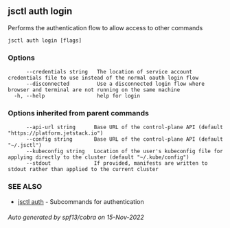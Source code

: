 ## jsctl auth login

Performs the authentication flow to allow access to other commands

```
jsctl auth login [flags]
```

### Options

```
      --credentials string   The location of service account credentials file to use instead of the normal oauth login flow
      --disconnected         Use a disconnected login flow where browser and terminal are not running on the same machine
  -h, --help                 help for login
```

### Options inherited from parent commands

```
      --api-url string      Base URL of the control-plane API (default "https://platform.jetstack.io")
      --config string       Base URL of the control-plane API (default "~/.jsctl")
      --kubeconfig string   Location of the user's kubeconfig file for applying directly to the cluster (default "~/.kube/config")
      --stdout              If provided, manifests are written to stdout rather than applied to the current cluster
```

### SEE ALSO

* [jsctl auth](jsctl_auth.md)	 - Subcommands for authentication

###### Auto generated by spf13/cobra on 15-Nov-2022
